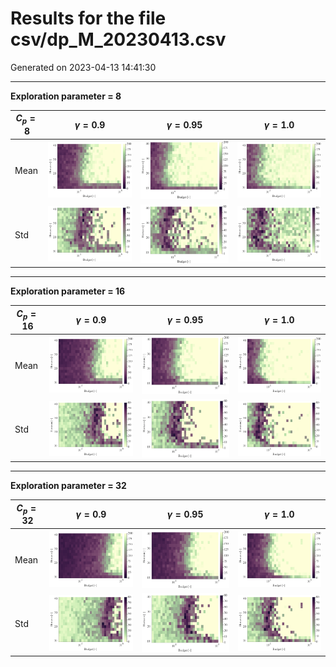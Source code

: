 # Results for the file csv/dp_M_20230413.csv 

Generated on 2023-04-13 14:41:30

---

**Exploration parameter = 8**

| $C_p=8$| $\gamma = 0.9$| $\gamma = 0.95$| $\gamma = 1.0$| 
| --- | --- | --- | --- | 
| Mean | ![](fig/dp_M/mean_g_0.9_cp_8.png) | ![](fig/dp_M/mean_g_0.95_cp_8.png) | ![](fig/dp_M/mean_g_1.0_cp_8.png) | 
| Std | ![](fig/dp_M/std_g_0.9_cp_8.png) | ![](fig/dp_M/std_g_0.95_cp_8.png) | ![](fig/dp_M/std_g_1.0_cp_8.png) | 

---

**Exploration parameter = 16**

| $C_p=16$| $\gamma = 0.9$| $\gamma = 0.95$| $\gamma = 1.0$| 
| --- | --- | --- | --- | 
| Mean | ![](fig/dp_M/mean_g_0.9_cp_16.png) | ![](fig/dp_M/mean_g_0.95_cp_16.png) | ![](fig/dp_M/mean_g_1.0_cp_16.png) | 
| Std | ![](fig/dp_M/std_g_0.9_cp_16.png) | ![](fig/dp_M/std_g_0.95_cp_16.png) | ![](fig/dp_M/std_g_1.0_cp_16.png) | 

---

**Exploration parameter = 32**

| $C_p=32$| $\gamma = 0.9$| $\gamma = 0.95$| $\gamma = 1.0$| 
| --- | --- | --- | --- | 
| Mean | ![](fig/dp_M/mean_g_0.9_cp_32.png) | ![](fig/dp_M/mean_g_0.95_cp_32.png) | ![](fig/dp_M/mean_g_1.0_cp_32.png) | 
| Std | ![](fig/dp_M/std_g_0.9_cp_32.png) | ![](fig/dp_M/std_g_0.95_cp_32.png) | ![](fig/dp_M/std_g_1.0_cp_32.png) | 


